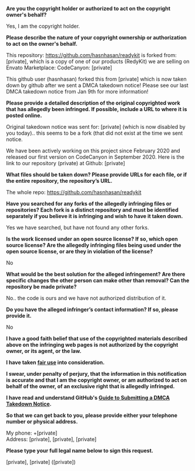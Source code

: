 **Are you the copyright holder or authorized to act on the copyright owner's behalf?**

Yes, I am the copyright holder.

**Please describe the nature of your copyright ownership or authorization to act on the owner's behalf.**

This repository: https://github.com/hasnhasan/readykit is forked from: [private], which is a copy of one of our products (RedyKit) we are selling on Envato Marketplace: CodeCanyon: [private]  

This github user (hasnhasan) forked this from [private] which is now taken down by github after we sent a DMCA takedown notice! Please see our last DMCA takedown notice from Jan 9th for more information!

**Please provide a detailed description of the original copyrighted work that has allegedly been infringed. If possible, include a URL to where it is posted online.**

Original takedown notice was sent for: [private] (which is now disabled by you today).. this seems to be a fork (that did not exist at the time we sent notice.

We have been actively working on this project since February 2020 and released our first version on CodeCanyon in September 2020. Here is the link to our repository (private) at Github: [private]

**What files should be taken down? Please provide URLs for each file, or if the entire repository, the repository’s URL.**

The whole repo: https://github.com/hasnhasan/readykit

**Have you searched for any forks of the allegedly infringing files or repositories? Each fork is a distinct repository and must be identified separately if you believe it is infringing and wish to have it taken down.**

Yes we have searched, but have not found any other forks.

**Is the work licensed under an open source license? If so, which open source license? Are the allegedly infringing files being used under the open source license, or are they in violation of the license?**

No

**What would be the best solution for the alleged infringement? Are there specific changes the other person can make other than removal? Can the repository be made private?**

No.. the code is ours and we have not authorized distribution of it.

**Do you have the alleged infringer’s contact information? If so, please provide it.**

No

**I have a good faith belief that use of the copyrighted materials described above on the infringing web pages is not authorized by the copyright owner, or its agent, or the law.**

**I have taken <a href="https://www.lumendatabase.org/topics/22">fair use</a> into consideration.**

**I swear, under penalty of perjury, that the information in this notification is accurate and that I am the copyright owner, or am authorized to act on behalf of the owner, of an exclusive right that is allegedly infringed.**

**I have read and understand GitHub's <a href="https://docs.github.com/articles/guide-to-submitting-a-dmca-takedown-notice/">Guide to Submitting a DMCA Takedown Notice</a>.**

**So that we can get back to you, please provide either your telephone number or physical address.**

My phone: +[private]  
Address: [private], [private], [private]  

**Please type your full legal name below to sign this request.**

[private], [private] ([private])
